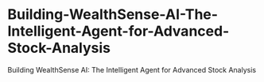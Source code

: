 # Building-WealthSense-AI-The-Intelligent-Agent-for-Advanced-Stock-Analysis
Building WealthSense AI: The Intelligent Agent for Advanced Stock Analysis
